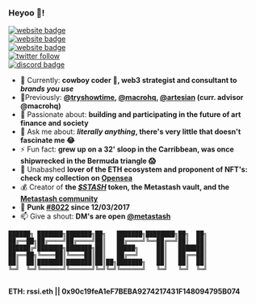 ### Heyoo 👋!

<!--[![discord badge](https://img.shields.io/badge/Metastash-5866f2?style=flat&logo=discord&logoColor=white)](https://discord.gg/NpUGsCS6q6)
[![twitter badge](https://img.shields.io/badge/@metastash-blue?style=flat&logo=twitter)](https://twitter.com/metastash)
[![website badge](https://img.shields.io/github/last-commit/CorradoRossi/metastash)](https://rssi.dev)
[![dribbble badge](https://img.shields.io/badge/@corradorossi-pink?style=flat&logo=dribbble)](https://dribbble.com/corradorossi)-->
[![website badge](https://img.shields.io/badge/linktree-3bdf9b?style=flat&logo=linktree&logoColor=ffffff)](https://linktr.ee/rssi)
<br/>
[![website badge](https://img.shields.io/badge/rssi.dev-5c5e9c?style=flat&logo=openlayers)](https://rssi.dev)
<br/>
[![website badge](https://img.shields.io/badge/metastash.xyz-cd284c?style=flat&logo=crystal)](https://metastash.xyz)
<br/>
[![twitter follow](https://img.shields.io/twitter/follow/metastash?label=Metastash)](https://twitter.com/metastash)
<br/>
[![discord badge](https://img.shields.io/discord/829372121557762098?color=5866f2&labelColor=ffffff&logo=discord&label=Metastash&style=social)](https://discord.gg/NpUGsCS6q6)

- 🔭 Currently: **cowboy coder 🤠, web3 strategist and consultant to *brands you use***
- 🌱Previously: **[@tryshowtime](https://tryshowtime.com), [@macrohq](https://macro.io), [@artesian](https://artesianbuilds.com) (curr. advisor @macrohq)**
- 🤔 Passionate about: **building and participating in the future of art finance and society**
- 💬 Ask me about: ***literally anything*, there's very little that doesn't fascinate me 😂**
- ⚡ Fun fact: **grew up on a 32' sloop in the Carribbean, was once shipwrecked in the Bermuda triangle 😱**
- 🎨 Unabashed **lover of the ETH ecosystem and proponent of NFT's: check my collection on [Opensea](https://opensea.io/rssi)**
- 💰 Creator of **the [*$STASH*](https://etherscan.io/token/0xd3a3ca33c1aafeffa5c3be0d821210dba2c058d3) token, the Metastash vault, and the [Metastash community](https://discord.gg/NpUGsCS6q6)**
- 🤘 **Punk [#8022](https://www.larvalabs.com/cryptopunks/accountInfo?account=0x90c19fea1ef7beba9274217431f148094795b074) since 12/03/2017**
- 📫 Give a shout: **DM's are open [@metastash](https://twitter.com/metastash)**

```
██████╗ ███████╗███████╗██╗   ███████╗████████╗██╗  ██╗
██╔══██╗██╔════╝██╔════╝██║   ██╔════╝╚══██╔══╝██║  ██║
██████╔╝███████╗███████╗██║   █████╗     ██║   ███████║
██╔══██╗╚════██║╚════██║██║   ██╔══╝     ██║   ██╔══██║
██║  ██║███████║███████║██║██╗███████╗   ██║   ██║  ██║
╚═╝  ╚═╝╚══════╝╚══════╝╚═╝╚═╝╚══════╝   ╚═╝   ╚═╝  ╚═╝
                                                         
```
**ETH: rssi.eth || 0x90c19feA1eF7BEBA9274217431F148094795B074**
